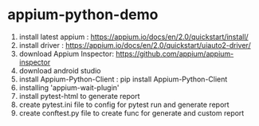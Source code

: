 # appium-python-demo


1. install latest appium : https://appium.io/docs/en/2.0/quickstart/install/
2. install driver : https://appium.io/docs/en/2.0/quickstart/uiauto2-driver/
3. download Appium Inspector: https://github.com/appium/appium-inspector
4. download android studio
5. install Appium-Python-Client : pip install Appium-Python-Client
6. installing 'appium-wait-plugin'
7. install pytest-html to generate report
8. create pytest.ini file to config for pytest run and generate report
9. create conftest.py file to create func for generate and custom report